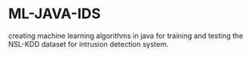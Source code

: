 # ML-JAVA-IDS
creating machine learning algorithms in java for training and testing the NSL-KDD dataset for intrusion detection system.
